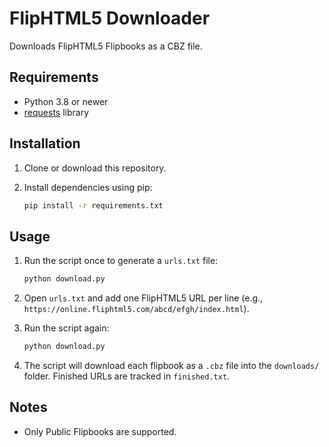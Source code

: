 # FlipHTML5 Downloader

Downloads FlipHTML5 Flipbooks as a CBZ file.

## Requirements

- Python 3.8 or newer
- [requests](https://pypi.org/project/requests/) library

## Installation

1. Clone or download this repository.
2. Install dependencies using pip:

    ```sh
    pip install -r requirements.txt
    ```

## Usage

1. Run the script once to generate a `urls.txt` file:

    ```sh
    python download.py
    ```

2. Open `urls.txt` and add one FlipHTML5 URL per line (e.g., `https://online.fliphtml5.com/abcd/efgh/index.html`).

3. Run the script again:

    ```sh
    python download.py
    ```

4. The script will download each flipbook as a `.cbz` file into the `downloads/` folder. Finished URLs are tracked in `finished.txt`.

## Notes

- Only Public Flipbooks are supported.